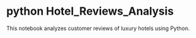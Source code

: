 # python Hotel_Reviews_Analysis
This notebook analyzes customer reviews of luxury hotels using Python. 
